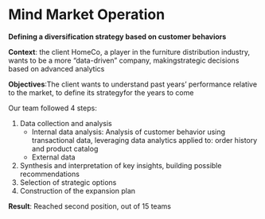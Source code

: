 # Mind Market Operation
**Defining a diversification strategy based on customer behaviors**

**Context**: the client HomeCo, a player in the furniture distribution industry, wants to be a more “data-driven” company, makingstrategic decisions based on advanced analytics

**Objectives**:The client wants to understand past years’ performance relative to the market, to define its strategyfor the years to come

Our team followed 4 steps:

  1. Data collection and analysis
        - Internal data analysis: Analysis of customer behavior using transactional data, leveraging data analytics applied to: order history and product catalog
        - External data
 2. Synthesis and interpretation of key insights, building possible recommendations
 3. Selection of strategic options
 4. Construction of the expansion plan

**Result**: Reached second position, out of 15 teams
